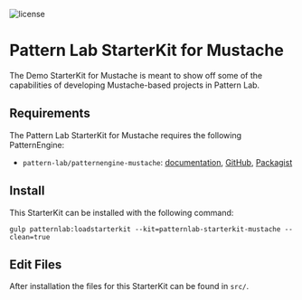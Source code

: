 ![license](https://img.shields.io/github/license/pattern-lab/starterkit-mustache-demo.svg)

# Pattern Lab StarterKit for Mustache

The Demo StarterKit for Mustache is meant to show off some of the capabilities of developing Mustache-based projects in Pattern Lab.

## Requirements

The Pattern Lab StarterKit for Mustache requires the following PatternEngine:

* `pattern-lab/patternengine-mustache`: [documentation](https://github.com/pattern-lab/patternengine-php-mustache#mustache-patternengine-for-pattern-lab), [GitHub](https://github.com/pattern-lab/patternengine-php-mustache), [Packagist](https://packagist.org/packages/pattern-lab/patternengine-mustache)

## Install

This StarterKit can be installed with the following command:

```shell
gulp patternlab:loadstarterkit --kit=patternlab-starterkit-mustache --clean=true
```

## Edit Files

After installation the files for this StarterKit can be found in `src/`.
